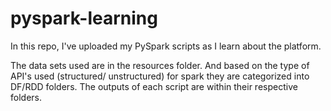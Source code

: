 # pyspark-learning
In this repo, I've uploaded my PySpark scripts as I learn about the platform.

The data sets used are in the resources folder. And based on the type of API's used (structured/ unstructured)
for spark they are categorized into DF/RDD folders. The outputs of each script are within their respective folders.
